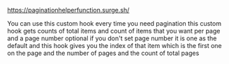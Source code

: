 https://paginationhelperfunction.surge.sh/

You can use this custom hook every time you need pagination
this custom hook gets counts of total items and count of items that you want per page and a page number optional
if you don't set page number it is one as the default
and this hook gives you the index of that item which is the first one on the page and the number of pages and the count of total pages

